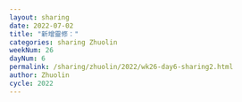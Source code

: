 ```yaml
---
layout: sharing
date: 2022-07-02
title: "新增靈修："
categories: sharing Zhuolin
weekNum: 26
dayNum: 6
permalink: /sharing/zhuolin/2022/wk26-day6-sharing2.html
author: Zhuolin
cycle: 2022
---  
```

